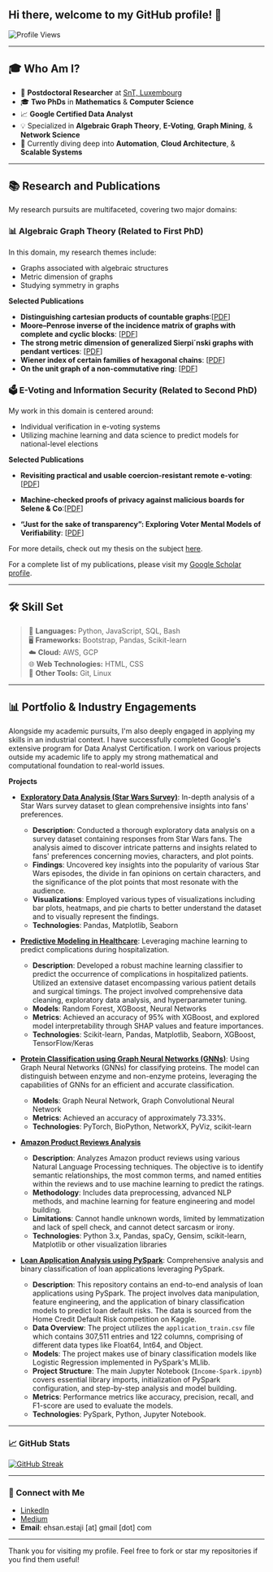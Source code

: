 ## Hi there, welcome to my GitHub profile! 👋

![Profile Views](https://komarev.com/ghpvc/?username=your-username)

---


## 🎓 Who Am I?

- 🔬 **Postdoctoral Researcher** at [SnT, Luxembourg](https://www.uni.lu/snt-en/)
- 🎓 **Two PhDs** in **Mathematics** & **Computer Science**
- 📈 **Google Certified Data Analyst**
- 💡 Specialized in **Algebraic Graph Theory**, **E-Voting**, **Graph Mining**, & **Network Science**
- 🌱 Currently diving deep into **Automation**, **Cloud Architecture**, & **Scalable Systems**

---

## 📚 Research and Publications

My research pursuits are multifaceted, covering two major domains:

### 📊 Algebraic Graph Theory (Related to First PhD)
In this domain, my research themes include:
- Graphs associated with algebraic structures
- Metric dimension of graphs
- Studying symmetry in graphs

**Selected Publications**
- **Distinguishing cartesian products of countable graphs**:[[PDF](https://home.agh.edu.pl/~pilsniak/24.pdf)]
- **Moore–Penrose inverse of the incidence matrix of graphs with complete and cyclic blocks**: [[PDF](https://www.sciencedirect.com/science/article/pii/S0012365X18303145)]
- **The strong metric dimension of generalized Sierpi´nski graphs with pendant vertices**: [[PDF](https://amc-journal.eu/index.php/amc/article/view/813)]
- **Wiener index of certain families of hexagonal chains**: [[PDF](https://link.springer.com/article/10.1007/s12190-018-1177-9)]
- **On the unit graph of a non-commutative ring**: [[PDF](https://www.worldscientific.com/doi/abs/10.1142/S100538671500070X)]


### 🗳 E-Voting and Information Security (Related to Second PhD)
My work in this domain is centered around:
- Individual verification in e-voting systems
- Utilizing machine learning and data science to predict models for national-level elections

**Selected Publications**
- **Revisiting practical and usable coercion-resistant remote e-voting**: [[PDF](https://link.springer.com/chapter/10.1007/978-3-030-60347-2_4)]
- **Machine-checked proofs of privacy against malicious boards for Selene & Co**:[[PDF](https://ieeexplore.ieee.org/abstract/document/9919663)]

- **“Just for the sake of transparency”: Exploring Voter Mental Models of Verifiability**: [[PDF](https://link.springer.com/chapter/10.1007/978-3-030-86942-7_11)]





For more details, check out my thesis on the subject [here](https://orbilu.uni.lu/handle/10993/57126).

For a complete list of my publications, please visit my [Google Scholar profile](https://scholar.google.com/citations?user=nK8EziQAAAAJ&hl=en).

---

## 🛠️ Skill Set


> 📘 **Languages:** Python, JavaScript, SQL, Bash  
> 🖥️ **Frameworks:** Bootstrap, Pandas, Scikit-learn  
> ☁️ **Cloud:** AWS, GCP  
> 🌐 **Web Technologies:** HTML, CSS  
> 🔧 **Other Tools:** Git, Linux  

---

## 📊 Portfolio & Industry Engagements

Alongside my academic pursuits, I'm also deeply engaged in applying my skills in an industrial context. I have successfully completed Google's extensive program for Data Analyst Certification. I work on various projects outside my academic life to apply my strong mathematical and computational foundation to real-world issues.

**Projects**

- **[Exploratory Data Analysis (Star Wars Survey)](https://github.com/ehsanestaji/Exploratory-Data-Analysis-EDA)**: In-depth analysis of a Star Wars survey dataset to glean comprehensive insights into fans' preferences.
  - **Description**: Conducted a thorough exploratory data analysis on a survey dataset containing responses from Star Wars fans. The analysis aimed to discover intricate patterns and insights related to fans' preferences concerning movies, characters, and plot points.
  - **Findings**: Uncovered key insights into the popularity of various Star Wars episodes, the divide in fan opinions on certain characters, and the significance of the plot points that most resonate with the audience.
  - **Visualizations**: Employed various types of visualizations including bar plots, heatmaps, and pie charts to better understand the dataset and to visually represent the findings.
  - **Technologies**: Pandas, Matplotlib, Seaborn

- **[Predictive Modeling in Healthcare](https://github.com/ehsanestaji/PredictiveMLClassifier)**: Leveraging machine learning to predict complications during hospitalization.
    - **Description**: Developed a robust machine learning classifier to predict the occurrence of complications in hospitalized patients. Utilized an extensive dataset encompassing various patient details and surgical timings. The project involved comprehensive data cleaning, exploratory data analysis, and hyperparameter tuning.
    - **Models**: Random Forest, XGBoost, Neural Networks
    - **Metrics**: Achieved an accuracy of 95% with XGBoost, and explored model interpretability through SHAP values and feature importances.
    - **Technologies**: Scikit-learn, Pandas, Matplotlib, Seaborn, XGBoost, TensorFlow/Keras
 


- **[Protein Classification using Graph Neural Networks (GNNs)](https://github.com/ehsanestaji/Protein-Classification-GNN/tree/main)**: Using Graph Neural Networks (GNNs) for classifying proteins. The model can distinguish between enzyme and non-enzyme proteins, leveraging the capabilities of GNNs for an efficient and accurate classification.

    - **Models**: Graph Neural Network, Graph Convolutional Neural Network
    -  **Metrics**: Achieved an accuracy of approximately 73.33%.
    -  **Technologies**: PyTorch, BioPython, NetworkX, PyViz, scikit-learn



- **[Amazon Product Reviews Analysis](https://github.com/ehsanestaji/Luxury-Beauty-Recommender-System)**
    - **Description**: Analyzes Amazon product reviews using various Natural Language Processing techniques. The objective is to identify semantic relationships, the most common terms, and named entities within the reviews and to use machine learning to predict the ratings.
    - **Methodology**: Includes data preprocessing, advanced NLP methods, and machine learning for feature engineering and model building.
    - **Limitations**: Cannot handle unknown words, limited by lemmatization and lack of spell check, and cannot detect sarcasm or irony.
    - **Technologies**: Python 3.x, Pandas, spaCy, Gensim, scikit-learn, Matplotlib or other visualization libraries
 

- **[Loan Application Analysis using PySpark](https://github.com/ehsanestaji/Loan-Application-Analysis-using-PySpark)**: Comprehensive analysis and binary classification of loan applications leveraging PySpark.
  - **Description**: This repository contains an end-to-end analysis of loan applications using PySpark. The project involves data manipulation, feature engineering, and the application of binary classification models to predict loan default risks. The data is sourced from the Home Credit Default Risk competition on Kaggle.
  - **Data Overview**: The project utilizes the `application_train.csv` file which contains 307,511 entries and 122 columns, comprising of different data types like Float64, Int64, and Object. 
  - **Models**: The project makes use of binary classification models like Logistic Regression implemented in PySpark's MLlib.
  - **Project Structure**: The main Jupyter Notebook (`Income-Spark.ipynb`) covers essential library imports, initialization of PySpark configuration, and step-by-step analysis and model building.
  - **Metrics**: Performance metrics like accuracy, precision, recall, and F1-score are used to evaluate the models.
  - **Technologies**: PySpark, Python, Jupyter Notebook.

---

### 📈 GitHub Stats

[![GitHub Streak](http://github-readme-streak-stats.herokuapp.com?user=ehsanestaji&theme=dark&background=000000)](https://git.io/streak-stats)

---

### 🤝 Connect with Me

- [LinkedIn](https://www.linkedin.com/in/eestaji/)
- [Medium](https://medium.com/@ehsan.estaji)
- **Email**: ehsan.estaji [at] gmail [dot] com

---

Thank you for visiting my profile. Feel free to fork or star my repositories if you find them useful! 

